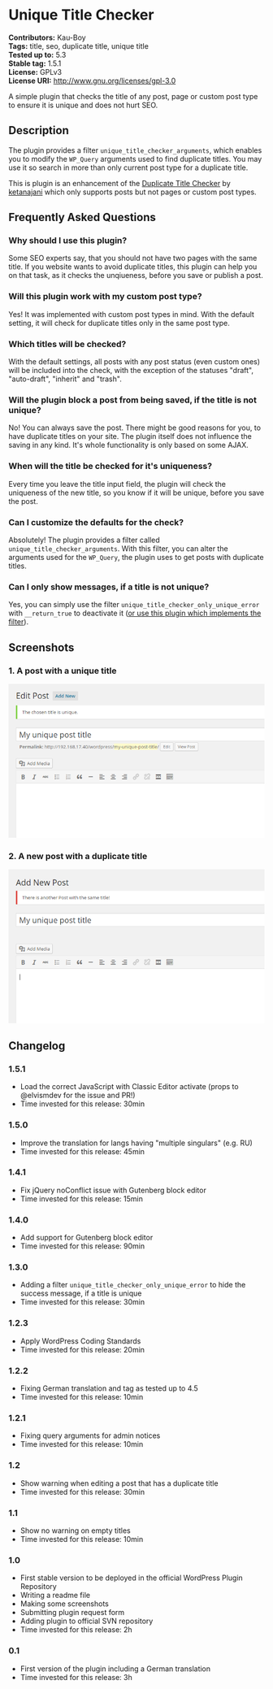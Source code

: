 # Unique Title Checker #
**Contributors:** Kau-Boy  
**Tags:** title, seo, duplicate title, unique title  
**Tested up to:** 5.3  
**Stable tag:** 1.5.1  
**License:** GPLv3  
**License URI:** http://www.gnu.org/licenses/gpl-3.0  

A simple plugin that checks the title of any post, page or custom post type to ensure it is unique and does not hurt SEO.

## Description ##
The plugin provides a filter `unique_title_checker_arguments`, which enables you to modify the `WP_Query` arguments used to find duplicate titles. You may use it so search in more than only current post type for a duplicate title.

This is plugin is an enhancement of the [Duplicate Title Checker](https://wordpress.org/plugins/duplicate-title-checker/) by [ketanajani](https://profiles.wordpress.org/ketanajani/) which only supports posts but not pages or custom post types.

## Frequently Asked Questions ##

### Why should I use this plugin? ###
Some SEO experts say, that you should not have two pages with the same title. If you website wants to avoid duplicate titles, this plugin can help you on that task, as it checks the unqiueness, before you save or publish a post.

### Will this plugin work with my custom post type? ###
Yes! It was implemented with custom post types in mind. With the default setting, it will check for duplicate titles only in the same post type.

### Which titles will be checked? ###
With the default settings, all posts with any post status (even custom ones) will be included into the check, with the exception of the statuses "draft", "auto-draft", "inherit" and "trash".

### Will the plugin block a post from being saved, if the title is not unique? ###
No! You can always save the post. There might be good reasons for you, to have duplicate titles on your site. The plugin itself does not influence the saving in any kind. It's whole functionality is only based on some AJAX.

### When will the title be checked for it's uniqueness? ###
Every time you leave the title input field, the plugin will check the uniqueness of the new title, so you know if it will be unique, before you save the post.

### Can I customize the defaults for the check? ###
Absolutely! The plugin provides a filter called `unique_title_checker_arguments`. With this filter, you can alter the arguments used for the `WP_Query`,  the plugin uses to get posts with duplicate titles.

### Can I only show messages, if a title is not unique? ###
Yes, you can simply use the filter `unique_title_checker_only_unique_error` with `__return_true` to deactivate it ([or use this plugin which implements the filter](https://gist.github.com/140116e47f2d6c8ae25b002592ac45eb)).

## Screenshots ##
### 1. A post with a unique title ###
![A post with a unique title](https://raw.githubusercontent.com/2ndkauboy/unique-title-checker/master/assets/screenshot-1.png)

### 2. A new post with a duplicate title ###
![A new post with a duplicate title](https://raw.githubusercontent.com/2ndkauboy/unique-title-checker/master/assets/screenshot-2.png)


## Changelog ##

### 1.5.1 ###
* Load the correct JavaScript with Classic Editor activate (props to @elvismdev for the issue and PR!)
* Time invested for this release: 30min

### 1.5.0 ###
* Improve the translation for langs having "multiple singulars" (e.g. RU)
* Time invested for this release: 45min

### 1.4.1 ###
* Fix jQuery noConflict issue with Gutenberg block editor
* Time invested for this release: 15min

### 1.4.0 ###
* Add support for Gutenberg block editor
* Time invested for this release: 90min

### 1.3.0 ###
* Adding a filter `unique_title_checker_only_unique_error` to hide the success message, if a title is unique
* Time invested for this release: 30min

### 1.2.3 ###
* Apply WordPress Coding Standards
* Time invested for this release: 20min

### 1.2.2 ###
* Fixing German translation and tag as tested up to 4.5
* Time invested for this release: 10min

### 1.2.1 ###
* Fixing query arguments for admin notices
* Time invested for this release: 10min

### 1.2 ###
* Show warning when editing a post that has a duplicate title
* Time invested for this release: 30min

### 1.1 ###
* Show no warning on empty titles
* Time invested for this release: 10min

### 1.0 ###
* First stable version to be deployed in the official WordPress Plugin Repository
* Writing a readme file
* Making some screenshots
* Submitting plugin request form
* Adding plugin to official SVN repository
* Time invested for this release: 2h

### 0.1 ###
* First version of the plugin including a German translation
* Time invested for this release: 3h